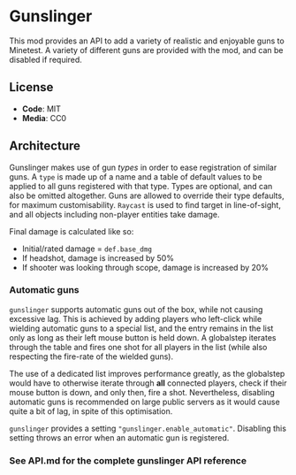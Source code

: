 # Gunslinger

This mod provides an API to add a variety of realistic and enjoyable guns to Minetest. A variety of different guns are provided with the mod, and can be disabled if required.

## License

- **Code**: MIT
- **Media**: CC0

## Architecture

Gunslinger makes use of gun _types_ in order to ease registration of similar guns. A `type` is made up of a name and a table of default values to be applied to all guns registered with that type. Types are optional, and can also be omitted altogether. Guns are allowed to override their type defaults, for maximum customisability. `Raycast` is used to find target in line-of-sight, and all objects including non-player entities take damage.

Final damage is calculated like so:

- Initial/rated damage = `def.base_dmg`
- If headshot, damage is increased by 50%
- If shooter was looking through scope, damage is increased by 20%

### Automatic guns

`gunslinger` supports automatic guns out of the box, while not causing excessive lag. This is achieved by adding players who left-click while wielding automatic guns to a special list, and the entry remains in the list only as long as their left mouse button is held down. A globalstep iterates through the table and fires one shot for all players in the list (while also respecting the fire-rate of the wielded guns).

The use of a dedicated list improves performance greatly, as the globalstep would have to otherwise iterate through **all** connected players, check if their mouse button is down, and only then, fire a shot. Nevertheless, disabling automatic guns is recommended on large public servers as it would cause quite a bit of lag, in spite of this optimisation.

`gunslinger` provides a setting `"gunslinger.enable_automatic"`. Disabling this setting throws an error when an automatic gun is registered.

### See API.md for the complete gunslinger API reference
